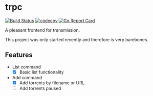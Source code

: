 # trpc

[![Build Status](https://travis-ci.org/shric/go-trpc.svg?branch=master)](https://travis-ci.org/shric/go-trpc)
[![codecov](https://codecov.io/gh/shric/go-trpc/branch/master/graph/badge.svg)](https://codecov.io/gh/shric/go-trpc)
[![Go Report Card](https://goreportcard.com/badge/github.com/shric/go-trpc)](https://goreportcard.com/report/github.com/shric/go-trpc)




A pleasant frontend for transmission.

This project was only started recently and therefore is very barebones.

## Features

* List command
  * [x] Basic list functionality

* Add command
  * [x] Add torrents by filename or URL
  * [ ] Add torrents paused
